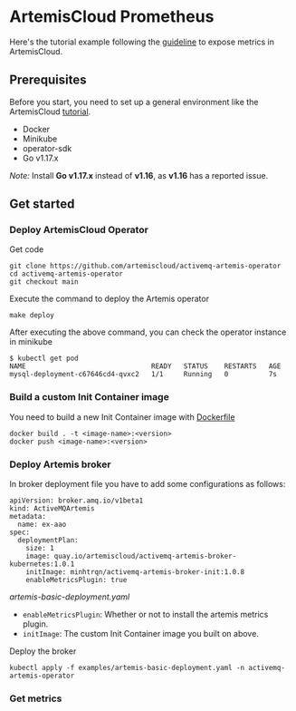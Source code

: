 # ArtemisCloud Prometheus

Here's the tutorial example following the [guideline](https://artemiscloud.io/docs/tutorials/initcontainer/) to expose metrics in ArtemisCloud.

## Prerequisites

Before you start, you need to set up a general environment like the ArtemisCloud [tutorial](https://artemiscloud.io/docs/help/building/).

+ Docker
+ Minikube
+ operator-sdk
+ Go v1.17.x

_Note:_ Install **Go v1.17.x** instead of **v1.16**, as **v1.16** has a reported issue.

## Get started
### Deploy ArtemisCloud Operator
Get code
```
git clone https://github.com/artemiscloud/activemq-artemis-operator
cd activemq-artemis-operator
git checkout main
```
Execute the command to deploy the Artemis operator
```
make deploy
```
After executing the above command, you can check the operator instance in minikube
```
$ kubectl get pod
NAME                               READY   STATUS    RESTARTS   AGE
mysql-deployment-c67646cd4-qvxc2   1/1     Running   0          7s
```
### Build a custom Init Container image

You need to build a new Init Container image with [Dockerfile](Dockerfile)

```
docker build . -t <image-name>:<version>
docker push <image-name>:<version>
```
### Deploy Artemis broker

In broker deployment file you have to add some configurations as follows:
```
apiVersion: broker.amq.io/v1beta1
kind: ActiveMQArtemis
metadata:
  name: ex-aao
spec:
  deploymentPlan:
    size: 1
    image: quay.io/artemiscloud/activemq-artemis-broker-kubernetes:1.0.1
    initImage: minhtrqn/activemq-artemis-broker-init:1.0.8
    enableMetricsPlugin: true
```
_artemis-basic-deployment.yaml_

+ `enableMetricsPlugin`: Whether or not to install the artemis metrics plugin.
+ `initImage`: The custom Init Container image you built on above.

Deploy the broker
```
kubectl apply -f examples/artemis-basic-deployment.yaml -n activemq-artemis-operator
```

### Get metrics
